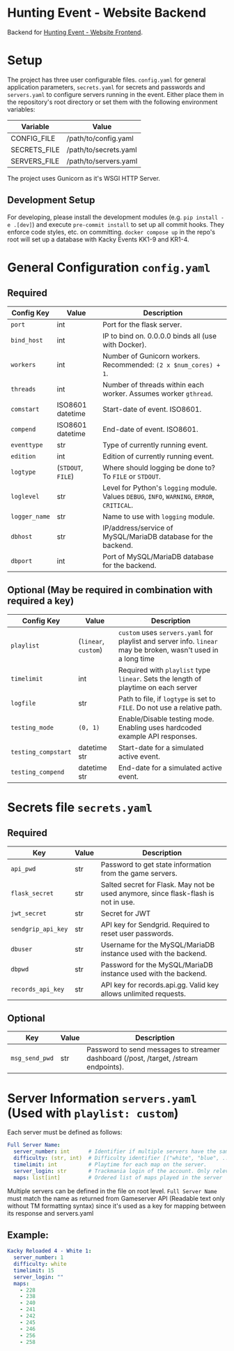 # Hunting Event - Website Backend
Backend for [Hunting Event - Website Frontend](https://github.com/kacky-code/kacky-eventpage-frontend).

# Setup
The project has three user configurable files. `config.yaml` for general application parameters, `secrets.yaml` for secrets and passwords and `servers.yaml` to configure servers running in the event.
Either place them in the repository's root directory or set them with the following environment variables:

| Variable     | Value                 |
|--------------|-----------------------|
| CONFIG_FILE  | /path/to/config.yaml  |
| SECRETS_FILE | /path/to/secrets.yaml |
| SERVERS_FILE | /path/to/servers.yaml |

The project uses Gunicorn as it's WSGI HTTP Server.

## Development Setup
For developing, please install the development modules (e.g. ``pip install -e .[dev]``) and execute ``pre-commit install`` to set up all commit hooks. They enforce code styles, etc. on committing.
`docker compose up` in the repo's root will set up a database with Kacky Events KK1-9 and KR1-4.

# General Configuration `config.yaml`
## Required
| Config Key    | Value              | Description                                                                                  |
|---------------|--------------------|----------------------------------------------------------------------------------------------|
| `port`        | int                | Port for the flask server.                                                                   |
| `bind_host`   | int                | IP to bind on. 0.0.0.0 binds all (use with Docker).                                          |
| `workers`     | int                | Number of Gunicorn workers. Recommended: `(2 x $num_cores) + 1`.                             |
| `threads`     | int                | Number of threads within each worker. Assumes worker `gthread`.                              |
| `comstart`    | ISO8601 datetime   | Start-date of event. ISO8601.                                                                |
| `compend`     | ISO8601 datetime   | End-date of event. ISO8601.                                                                  |
| `eventtype`   | str                | Type of currently running event.                                                             |
| `edition`     | int                | Edition of currently running event.                                                          |
| `logtype`     | (`STDOUT`, `FILE`) | Where should logging be done to? To `FILE` or `STDOUT`.                                      |
| `loglevel`    | str                | Level for Python's `logging` module. Values `DEBUG`, `INFO`, `WARNING`, `ERROR`, `CRITICAL`. |
| `logger_name` | str                | Name to use with `logging` module.                                                           |
| `dbhost`      | str                | IP/address/service of MySQL/MariaDB database for the backend.                                |
| `dbport`      | int                | Port of MySQL/MariaDB database for the backend.                                              |


## Optional (May be required in combination with required a key)
| Config Key          | Value                | Description                                                                                                   |
|---------------------|----------------------|---------------------------------------------------------------------------------------------------------------|
| `playlist`          | (`linear`, `custom`) | `custom` uses `servers.yaml` for playlist and server info. `linear` may be broken, wasn't used in a long time |
| `timelimit`         | int                  | Required with `playlist` type `linear`. Sets the length of playtime on each server                            |
| `logfile`           | str                  | Path to file, if `logtype` is set to `FILE`. Do not use a relative path.                                      |
| `testing_mode`      | `(0, 1)`             | Enable/Disable testing mode. Enabling uses hardcoded example API responses.                                   |
| `testing_compstart` | datetime str         | Start-date for a simulated active event.                                                                      |
| `testing_compend`   | datetime str         | End-date for a simulated active event.                                                                        |

# Secrets file `secrets.yaml`
## Required
| Key                | Value | Description                                                                        |
|--------------------|-------|------------------------------------------------------------------------------------|
| `api_pwd`          | str   | Password to get state information from the game servers.                           |
| `flask_secret`     | str   | Salted secret for Flask. May not be used anymore, since flask-flash is not in use. |
| `jwt_secret`       | str   | Secret for JWT                                                                     |
| `sendgrip_api_key` | str   | API key for Sendgrid. Required to reset user passwords.                            |
| `dbuser`           | str   | Username for the MySQL/MariaDB instance used with the backend.                     |
| `dbpwd`            | str   | Password for the MySQL/MariaDB instance used with the backend.                     |
| `records_api_key`  | str   | API key for records.api.gg. Valid key allows unlimited requests.                   |

## Optional
| Key            | Value | Description                                                                          |
|----------------|-------|--------------------------------------------------------------------------------------|
| `msg_send_pwd` | str   | Password to send messages to streamer dashboard (/post, /target, /stream endpoints). |

# Server Information `servers.yaml` (Used with `playlist: custom`)
Each server must be defined as follows:
```yaml
Full Server Name:
  server_number: int      # Identifier if multiple servers have the same difficulty (e.g. 1 or 2 with servers "White *1*" and "White *2*")
  difficulty: (str, int)  # Difficulty identifier [("white", "blue", ...), ("easy", "medium", ...), ...]. Must match frontend.
  timelimit: int          # Playtime for each map on the server.
  server_login: str       # Trackmania login of the account. Only relevant for TMNF.
  maps: list[int]         # Ordered list of maps played in the server
```
Multiple servers can be defined in the file on root level.
`Full Server Name` must match the name as returned from Gameserver API (Readable text only without TM formatting syntax) since it's used as a key for mapping between its response and servers.yaml

## Example:
````yaml
Kacky Reloaded 4 - White 1:
  server_number: 1
  difficulty: white
  timelimit: 15
  server_login: ""
  maps:
    - 228
    - 238
    - 240
    - 241
    - 242
    - 245
    - 246
    - 256
    - 258
````
